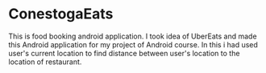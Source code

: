 # ConestogaEats
This is food booking android application. I took idea of UberEats and made this Android application for my project of Android course. In this i had used user's current location to find distance between user's location to the location of restaurant.
